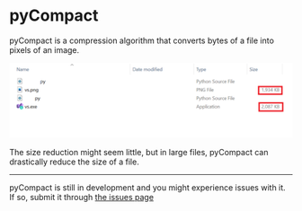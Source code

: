 # pyCompact

pyCompact is a compression algorithm that converts bytes of a file into pixels of an image.

![image](https://raw.githubusercontent.com/BoraOfficial/pyCompact/main/tests/test-1.png)

The size reduction might seem little, but in large files, pyCompact can drastically reduce the size of a file.

---
 pyCompact is still in development and you might experience issues with it. If so, submit it through [the issues page](https://github.com/BoraOfficial/pyCompact/issues)
 
